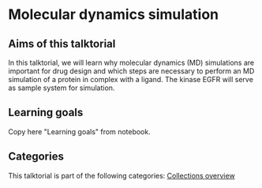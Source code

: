 # Molecular dynamics simulation

## Aims of this talktorial

In this talktorial, we will learn why molecular dynamics (MD) simulations are important for drug design and which steps are necessary to perform an MD simulation of a protein in complex with a ligand. The kinase EGFR will serve as sample system for simulation.

## Learning goals

Copy here "Learning goals" from notebook.

## Categories

This talktorial is part of the following categories: [Collections overview](link)
